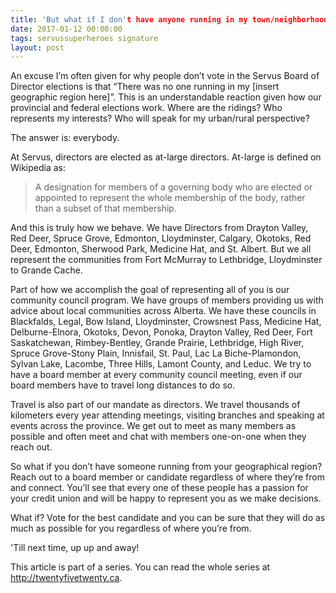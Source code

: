 ```yaml
---
title: 'But what if I don't have anyone running in my town/neighborhood/half of the province?'
date: 2017-01-12 00:00:00 
tags: servussuperheroes signature
layout: post
---
```

An excuse I’m often given for why people don’t vote in the Servus Board of Director elections is that “There was no one running in my [insert geographic region here]”.  This is an understandable reaction given how our provincial and federal elections work.  Where are the ridings? Who represents my interests? Who will speak for my urban/rural perspective?

The answer is: everybody.

At Servus, directors are elected as at-large directors. At-large is defined on Wikipedia as:
>A designation for members of a governing body who are elected or appointed to represent the whole membership of the body, rather than a subset of that membership.

And this is truly how we behave.  We have Directors from Drayton Valley, Red Deer, Spruce Grove, Edmonton, Lloydminster, Calgary, Okotoks, Red Deer, Edmonton, Sherwood Park, Medicine Hat, and St. Albert. But we all represent the communities from Fort McMurray to Lethbridge, Lloydminster to Grande Cache.

Part of how we accomplish the goal of representing all of you is our community council program.  We have groups of members providing us with advice about local communities across Alberta.  We have these councils in Blackfalds, Legal, Bow Island, Lloydminster, Crowsnest Pass, Medicine Hat, Delburne-Elnora, Okotoks, Devon, Ponoka, Drayton Valley, Red Deer, Fort Saskatchewan, Rimbey-Bentley, Grande Prairie, Lethbridge, High River, Spruce Grove-Stony Plain, Innisfail, St. Paul, Lac La Biche-Plamondon, Sylvan Lake, Lacombe, Three Hills, Lamont County, and Leduc. We try to have a board member at every community council meeting, even if our board members have to travel long distances to do so.

Travel is also part of our mandate as directors.  We travel thousands of kilometers every year attending meetings, visiting branches and speaking at events across the province. We get out to meet as many members as possible and often meet and chat with members one-on-one when they reach out.

So what if you don’t have someone running from your geographical region?  Reach out to a board member or candidate regardless of where they’re from and connect.  You’ll see that every one of these people has a passion for your credit union and will be happy to represent you as we make decisions.

What if?  Vote for the best candidate and you can be sure that they will do as much as possible for you regardless of where you’re from.

'Till next time, up up and away!

This article is part of a series. You can read the whole series at http://twentyfivetwenty.ca.
